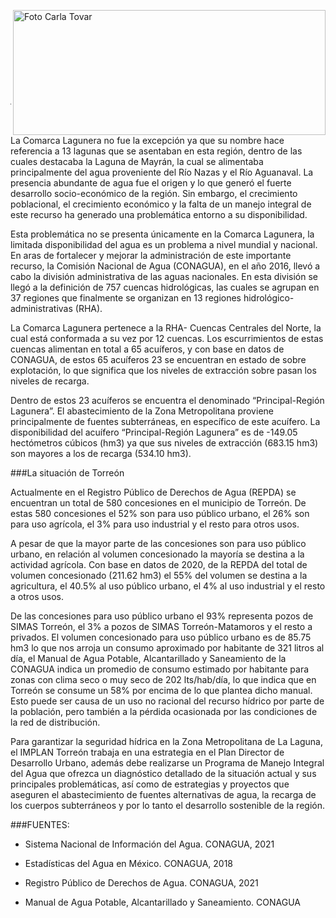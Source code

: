 <p>
   <a title="ir a Otras Publicaciones" href="http://www.trcimplan.gob.mx/autores/carla-estefania-tovar-triana.html"><img class="img-responsive contenido-imagen" src="../imagenes/128/arq-carla-estefania-tovar-triana-top5.png" align="right" alt="Foto Carla Tovar" width="500" height="200"></a>

</p>

</br></br></br></br></br></br></br></br>

---

La Comarca Lagunera no fue la excepción ya que su nombre hace referencia a 13 lagunas que se asentaban en esta región, dentro de las cuales destacaba la Laguna de Mayrán, la cual se alimentaba principalmente del agua proveniente del Río Nazas y el Río Aguanaval. La presencia abundante de agua fue el origen y lo que generó el fuerte desarrollo socio-económico de la región. Sin embargo, el crecimiento poblacional, el crecimiento económico y la falta de un manejo integral de este recurso ha generado una problemática entorno a su disponibilidad.

Esta problemática no se presenta únicamente en la Comarca Lagunera, la limitada disponibilidad del agua es un problema a nivel mundial y nacional. En aras de fortalecer y mejorar la administración de este importante recurso, la Comisión Nacional de Agua (CONAGUA), en el año 2016, llevó a cabo la división administrativa de las aguas nacionales. En esta división se llegó a la definición de 757 cuencas hidrológicas, las cuales se agrupan en 37 regiones que finalmente se organizan en 13 regiones hidrológico-administrativas (RHA).

La Comarca Lagunera pertenece a la RHA- Cuencas Centrales del Norte, la cual está conformada a su vez por 12 cuencas. Los escurrimientos de estas cuencas alimentan en total a 65 acuíferos, y con base en datos de CONAGUA, de estos 65 acuíferos 23 se encuentran en estado de sobre explotación, lo que significa que los niveles de extracción sobre pasan los niveles de recarga.

Dentro de estos 23 acuíferos se encuentra el denominado “Principal-Región Lagunera”. El abastecimiento de la Zona Metropolitana proviene principalmente de fuentes subterráneas, en específico de este acuífero. La disponibilidad del acuífero “Principal-Región Lagunera” es de -149.05 hectómetros cúbicos (hm3) ya que sus niveles de extracción (683.15 hm3) son mayores a los de recarga (534.10 hm3).

###La situación de Torreón

Actualmente en el Registro Público de Derechos de Agua (REPDA) se encuentran un total de 580 concesiones en el municipio de Torreón. De estas 580 concesiones el 52% son para uso público urbano, el 26% son para uso agrícola, el 3% para uso industrial y el resto para otros usos.

A pesar de que la mayor parte de las concesiones son para uso público urbano, en relación al volumen concesionado la mayoría se destina a la actividad agrícola. Con base en datos de 2020, de la REPDA del total de volumen concesionado (211.62 hm3) el 55% del volumen se destina a la agricultura, el 40.5% al uso público urbano, el 4% al uso industrial y el resto a otros usos.

De las concesiones para uso público urbano el 93% representa pozos de SIMAS Torreón, el 3% a pozos de SIMAS Torreón-Matamoros y el resto a privados. El volumen concesionado para uso público urbano es de 85.75 hm3 lo que nos arroja un consumo aproximado por habitante de 321 litros al día, el Manual de Agua Potable, Alcantarillado y Saneamiento de la CONAGUA indica un promedio de consumo estimado por habitante para zonas con clima seco o muy seco de 202 lts/hab/día, lo que indica que en Torreón se consume un 58% por encima de lo que plantea dicho manual. Esto puede ser causa de un uso no racional del recurso hídrico por parte de la población, pero también a la pérdida ocasionada por las condiciones de la red de distribución.

Para garantizar la seguridad hídrica en la Zona Metropolitana de La Laguna, el IMPLAN Torreón trabaja en una estrategia en el Plan Director de Desarrollo Urbano, además debe realizarse un Programa de Manejo Integral del Agua que ofrezca un diagnóstico detallado de la situación actual y sus principales problemáticas, así como de estrategias y proyectos que aseguren el abastecimiento de fuentes alternativas de agua, la recarga de los cuerpos subterráneos y por lo tanto el desarrollo sostenible de la región.




###FUENTES:

- Sistema Nacional de Información del Agua. CONAGUA, 2021

- Estadísticas del Agua en México. CONAGUA, 2018

- Registro Público de Derechos de Agua. CONAGUA, 2021

- Manual de Agua Potable, Alcantarillado y Saneamiento. CONAGUA

